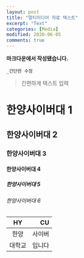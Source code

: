 ```yaml
---
layout: post
title: "멀티미디어 자료 텍스트"
excerpt: "Text"
categories: [Media]
modified: 2020-06-05
comments: true
---
```


**마크다운에서 작성됐습니다.**

```
_간단한 수정 
```

> 간편하게 텍스트 입력


# 한양사이버대 1
## 한양사이버대 2
### 한양사이버대 3
#### 한양사이버대 4
##### 한양사이버대 5
###### 한양사이버대 6


| HY | CU |
|:---:|---:|
| 한양 | 사이버 |
| 대학교 | 입니다 |